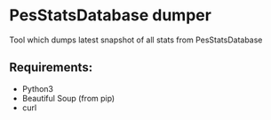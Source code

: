 # PesStatsDatabase dumper
Tool which dumps latest snapshot of all stats from PesStatsDatabase

## Requirements:
 - Python3
 - Beautiful Soup (from pip)
 - curl

